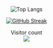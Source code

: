 <div align="center">

![Top Langs](https://github-readme-stats.vercel.app/api/top-langs/?username=Hasnaaaae&langs_count=12)
</div>
<div align="center">

[![GitHub Streak](https://streak-stats.demolab.com/?Hasnaaaae=DenverCoder1)](https://git.io/streak-stats)
</div>

<p align="center"> 
  Visitor count<br>
  <img src="https://profile-counter.glitch.me/Hasnaaaae/count.svg" />
</p>

